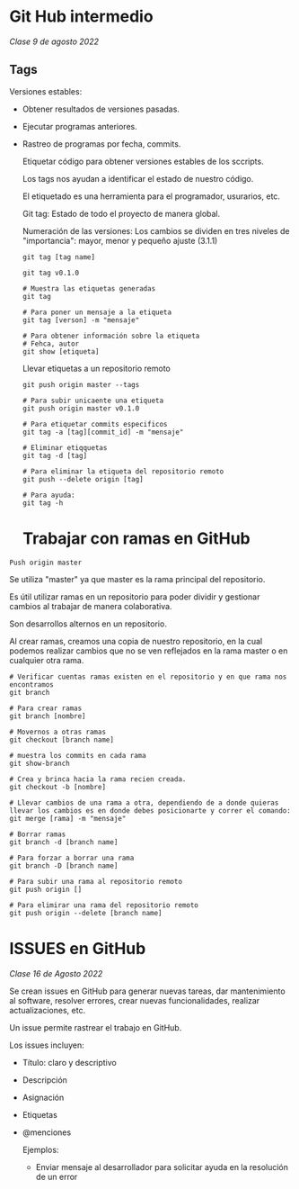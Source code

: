 # Git Hub intermedio 

*Clase 9 de agosto 2022*

## Tags 

Versiones estables:

- Obtener resultados de versiones pasadas. 

- Ejecutar programas anteriores.

- Rastreo de programas por fecha, commits.

  Etiquetar código para obtener versiones estables de los sccripts. 

  Los tags nos ayudan a identificar el estado de nuestro código.

  El etiquetado es una herramienta para el programador, usurarios, etc.

  Git tag: Estado de todo el proyecto de manera global.

  Numeración de las versiones: Los cambios se dividen en tres niveles de "importancia": mayor, menor y pequeño ajuste (3.1.1)

  ```
  git tag [tag name]
  
  git tag v0.1.0
  
  # Muestra las etiquetas generadas 
  git tag 
  
  # Para poner un mensaje a la etiqueta 
  git tag [verson] -m "mensaje"
  
  # Para obtener información sobre la etiqueta 
  # Fehca, autor
  git show [etiqueta]
  ```

  Llevar etiquetas a un repositorio remoto 

  ```
  git push origin master --tags
  
  # Para subir unicaente una etiqueta 
  git push origin master v0.1.0
  
  # Para etiquetar commits especificos 
  git tag -a [tag][commit_id] -m "mensaje"
  
  # Eliminar etiqquetas 
  git tag -d [tag]
  
  # Para eliminar la etiqueta del repositorio remoto
  git push --delete origin [tag]
  
  # Para ayuda:
  git tag -h
  ```

  # Trabajar con ramas en GitHub

```
Push origin master 
```

Se utiliza "master" ya que master es la rama principal del repositorio.

Es útil utilizar ramas en un repositorio para poder dividir y gestionar cambios al trabajar de manera colaborativa.

Son desarrollos alternos en un repositorio.

Al crear ramas, creamos una copia de nuestro repositorio, en la cual podemos realizar cambios que no se  ven reflejados en la rama master o en cualquier otra rama.

```
# Verificar cuentas ramas existen en el repositorio y en que rama nos encontramos
git branch

# Para crear ramas 
git branch [nombre]

# Movernos a otras ramas
git checkout [branch name]

# muestra los commits en cada rama
git show-branch 

# Crea y brinca hacia la rama recien creada.
git checkout -b [nombre]

# Llevar cambios de una rama a otra, dependiendo de a donde quieras llevar los cambios es en donde debes posicionarte y correr el comando:
git merge [rama] -m "mensaje" 

# Borrar ramas 
git branch -d [branch name]

# Para forzar a borrar una rama
git branch -D [branch name]

# Para subir una rama al repositorio remoto 
git push origin []

# Para elimirar una rama del repositorio remoto
git push origin --delete [branch name]
```

# ISSUES en GitHub

*Clase 16 de Agosto 2022*

Se crean issues en GitHub para generar nuevas tareas, dar mantenimiento al software, resolver errores, crear nuevas funcionalidades, realizar actualizaciones, etc.

Un issue permite rastrear el trabajo en GitHub. 

Los issues incluyen:

-  Título: claro y descriptivo

- Descripción

- Asignación 

- Etiquetas 

- @menciones 

  Ejemplos:

  - Enviar mensaje al desarrollador para solicitar ayuda en la resolución de un error

    

    

  